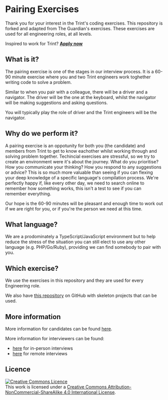 # Pairing Exercises

Thank you for your interest in the Trint's coding exercises. This repository is forked and adapted from The Guardian's exercises. These exercises are used for all engineering roles, at all levels. 

Inspired to work for Trint? [**Apply now**](https://trint.com/jobs/)

## What is it?
The pairing exercise is one of the stages in our interview process. It is a 60-90 minute exercise where you and two Trint engineers work toghether writing code to solve a problem.

Similar to when you pair with a colleague, there will be a driver and a navigator. The driver will be the one at the keyboard, whilst the navigator will be making suggestions and asking questions.

You will typically play the role of driver and the Trint engineers will be the navigator.

## Why do we perform it?
A pairing exercise is an oppotunity for both you (the candidate) and members from Trint to get to know eachother whilst working through and solving problem together. Techincial exercises are stressful, so we try to create an environment were it's about the journey.  What do you prioritise? How you communicate your thinking? How you respond to any suggestions or advice? This is so much more valuable than seeing if you can flexing your deep knowledge of a specific language's compilation process. We're perfectly happy if, like every other day, we need to search online to remember how something works, this isn't a test to see if you can remember everything.

Our hope is the 60-90 minutes will be pleasant and enough time to work out if we are right for you, or if you're the person we need at this time.

## What language?
We are a prodominately a TypeScript/JavaScript environment but to help reduce the stress of the situation you can still elect to use any other language (e.g. PHP/Go/Ruby), providing we can find somebody to pair with you.

## Which exercise?

We use the exercises in this repository and they are used for every Engineering role. 

We also have [this repository](https://github.com/trint-it/coding-exercise-project) on GitHub with skeleton projects that can be used.

## More information
More information for candidates can be found [here](./CANDIDATE_INFORMATION.md).

More information for interviewers can be found:
- [here](./PROCESS_IN_PERSON.md) for in-person interviews
- [here](./PROCESS_REMOTE.md) for remote interviews

## Licence

<a rel="license" href="http://creativecommons.org/licenses/by-nc-sa/4.0/"><img alt="Creative Commons Licence" style="border-width:0" src="https://i.creativecommons.org/l/by-nc-sa/4.0/80x15.png" /></a><br />This work is licensed under a <a rel="license" href="http://creativecommons.org/licenses/by-nc-sa/4.0/">Creative Commons Attribution-NonCommercial-ShareAlike 4.0 International License</a>.
